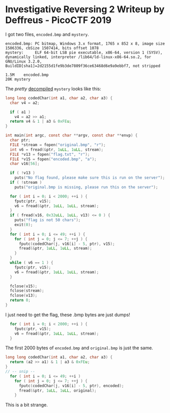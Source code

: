 # Investigative Reversing 2 Writeup by Deffreus - PicoCTF 2019

I got two files, `encoded.bmp` and `mystery`.

```$ file encoded.bmp mystery 
encoded.bmp: PC bitmap, Windows 3.x format, 1765 x 852 x 8, image size 1506336, cbSize 1507414, bits offset 1078
mystery:     ELF 64-bit LSB pie executable, x86-64, version 1 (SYSV), dynamically linked, interpreter /lib64/ld-linux-x86-64.so.2, for GNU/Linux 3.2.0, BuildID[sha1]=2d2155d1fe9b3de7809f36ce63468d6e9a9ebbf7, not stripped
```
```$ du -h encoded.bmp mystery 
1.5M	encoded.bmp
20K	mystery
```

The *pretty* [decompiled]() `mystery` looks like this:

```mystery.c
long long codedChar(int a1, char a2, char a3) {
  char v4 = a2;

  if ( a1 )
    v4 = a2 >> a1;
  return v4 & 1 | a3 & 0xFEu;
}

int main(int argc, const char **argv, const char **envp) {
  char ptr;
  FILE *stream = fopen("original.bmp", "r");
  int v6 = fread(&ptr, 1uLL, 1uLL, stream);
  FILE *v13 = fopen("flag.txt", "r");
  FILE *v15 = fopen("encoded.bmp", "a");
  char v16[56];

  if ( !v13 )
    puts("No flag found, please make sure this is run on the server");
  if ( !stream )
    puts("original.bmp is missing, please run this on the server");

  for ( int i = 0; i < 2000; ++i ) {
    fputc(ptr, v15);
    v6 = fread(&ptr, 1uLL, 1uLL, stream);
  }
  if ( fread(v16, 0x32uLL, 1uLL, v13) <= 0 ) {
    puts("flag is not 50 chars");
    exit(0);
  }
  for ( int i = 0; i <= 49; ++i ) {
    for ( int j = 0; j <= 7; ++j ) {
      fputc(codedChar(j, v16[i] - 5, ptr), v15);
      fread(&ptr, 1uLL, 1uLL, stream);
    }
  }
  while ( v6 == 1 ) {
    fputc(ptr, v15);
    v6 = fread(&ptr, 1uLL, 1uLL, stream);
  }

  fclose(v15);
  fclose(stream);
  fclose(v13);
  return 0;
}
```

I just need to get the flag,
these .bmp bytes are just dumps!

```mystery.c
  for ( int i = 0; i < 2000; ++i ) {
    fputc(ptr, v15);
    v6 = fread(&ptr, 1uLL, 1uLL, stream);
  }
```

The first 2000 bytes of `encoded.bmp` and `original.bmp` is just the same.

```mystery.c
long long codedChar(int a1, char a2, char a3) {
  return (a2 >> a1) & 1 | a3 & 0xFEu;
}
// -- snip --
  for ( int i = 0; i <= 49; ++i )
    for ( int j = 0; j <= 7; ++j ) {
      fputc(codedChar(j, v16[i] - 5, ptr), encoded);
      fread(&ptr, 1uLL, 1uLL, original);
    }
```

This is a bit strange.
